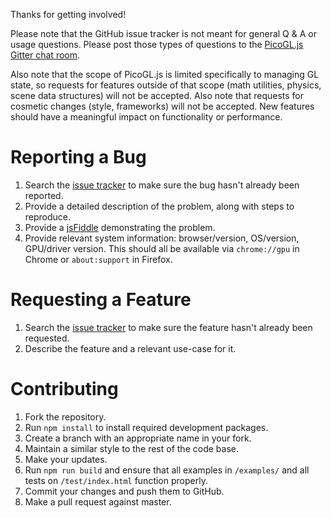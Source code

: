 Thanks for getting involved!

Please note that the GitHub issue tracker is not meant for general Q & A or usage questions. Please post those types of questions to the [PicoGL.js Gitter chat room](https://gitter.im/picogl-js/general).

Also note that the scope of PicoGL.js is limited specifically to managing GL state, so requests for features outside of that scope (math utilities, physics, scene data structures) will not be accepted. Also note that requests for cosmetic changes (style, frameworks) will not be accepted. New features should have a meaningful impact on functionality or performance.

Reporting a Bug
===============
1. Search the [issue tracker](https://github.com/tsherif/picogl.js/issues) to make sure the bug hasn't already been reported.
2. Provide a detailed description of the problem, along with steps to reproduce.
3. Provide a [jsFiddle](https://jsfiddle.net/) demonstrating the problem.
4. Provide relevant system information: browser/version, OS/version, GPU/driver version. This should all be available via `chrome://gpu` in Chrome or `about:support` in Firefox.

Requesting a Feature
====================
1. Search the [issue tracker](https://github.com/tsherif/picogl.js/issues) to make sure the feature hasn't already been requested.
2. Describe the feature and a relevant use-case for it.

Contributing
============
1. Fork the repository.
2. Run `npm install` to install required development packages.
2. Create a branch with an appropriate name in your fork.
3. Maintain a similar style to the rest of the code base. 
4. Make your updates.
5. Run `npm run build` and ensure that all examples in `/examples/` and all tests on `/test/index.html` function properly.
6. Commit your changes and push them to GitHub.
7. Make a pull request against master. 
 
